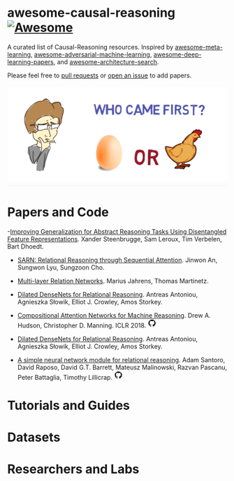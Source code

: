 # awesome-causal-reasoning [![Awesome](https://awesome.re/badge.svg)](https://awesome.re)

A curated list of Causal-Reasoning resources. Inspired by [awesome-meta-learning](https://github.com/dragen1860/awesome-meta-learning), [awesome-adversarial-machine-learning](https://github.com/yenchenlin/awesome-adversarial-machine-learning), [awesome-deep-learning-papers](https://github.com/terryum/awesome-deep-learning-papers), and [awesome-architecture-search](https://github.com/markdtw/awesome-architecture-search).

Please feel free to [pull requests](https://github.com/dragen1860/awesome-causal-reasoning/pulls) or [open an issue](https://github.com/dragen1860/awesome-causal-reasoning/issues) to add papers.

![logo](logo.png)

# Papers and Code

-[Improving Generalization for Abstract Reasoning Tasks Using Disentangled Feature Representations](https://arxiv.org/abs/1811.04784). Xander Steenbrugge, Sam Leroux, Tim Verbelen, Bart Dhoedt.

- [SARN: Relational Reasoning through Sequential Attention](https://arxiv.org/abs/1811.00246). Jinwon An, Sungwon Lyu, Sungzoon Cho.

- [Multi-layer Relation Networks](https://arxiv.org/abs/1811.01838). Marius Jahrens, Thomas Martinetz.

- [Dilated DenseNets for Relational Reasoning](https://arxiv.org/abs/1811.00410). Antreas Antoniou, Agnieszka Słowik, Elliot J. Crowley, Amos Storkey.



- [Compositional Attention Networks for Machine Reasoning](https://arxiv.org/abs/1803.03067). Drew A. Hudson, Christopher D. Manning. ICLR 2018. 
[![code](github.jpg)](https://github.com/stanfordnlp/mac-network)

- [Dilated DenseNets for Relational Reasoning](https://arxiv.org/abs/1811.00410). Antreas Antoniou, Agnieszka Słowik, Elliot J. Crowley, Amos Storkey.

- [A simple neural network module for relational reasoning](https://arxiv.org/abs/1706.01427). Adam Santoro, David Raposo, David G.T. Barrett, Mateusz Malinowski, Razvan Pascanu, Peter Battaglia, Timothy Lillicrap. 
[![code](github.jpg)](https://github.com/kimhc6028/relational-networks)

# Tutorials and Guides


# Datasets


# Researchers and Labs



 
